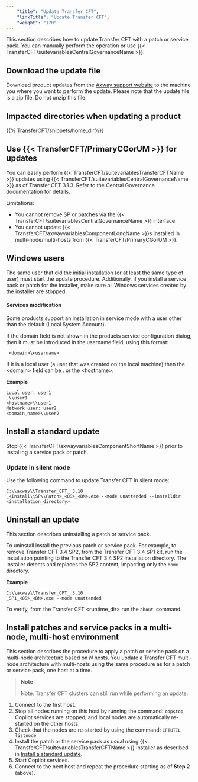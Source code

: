 ```yaml
---
    "title": "Update Transfer CFT",
    "linkTitle": "Update Transfer CFT",
    "weight": "170"
---
```

This section describes how to update Transfer CFT with a patch or service pack. You can manually perform the operation or use {{< TransferCFT/suitevariablesCentralGovernanceName  >}}.

Download the update file
------------------------

Download product updates from the [Axway support website](https://support.axway.com/) to the machine you where you want to perform the update. Please note that the update file is a zip file. Do not unzip this file.

Impacted directories when updating a product
--------------------------------------------

{{% TransferCFT/snippets/home_dir%}}

Use {{< TransferCFT/PrimaryCGorUM  >}} for updates
-------------------------------------------------------

You can easily perform {{< TransferCFT/suitevariablesTransferCFTName  >}} updates using {{< TransferCFT/suitevariablesCentralGovernanceName  >}} as of Transfer CFT 3.1.3. Refer to the Central Governance documentation for details.

Limitations:

- You cannot remove SP or patches via the {{< TransferCFT/suitevariablesCentralGovernanceName  >}} interface.
- You cannot update {{< TransferCFT/axwayvariablesComponentLongName  >}}s installed in multi-node/multi-hosts from {{< TransferCFT/PrimaryCGorUM  >}}.

Windows users
-------------

The same user that did the initial installation (or at least the same type of user) must start the update procedure. Additionally, if you install a service pack or patch for the installer, make sure all Windows services created by the installer are stopped.

#### Services modification

Some products support an installation in service mode with a user other than the default (Local System Account).

If the domain field is not shown in the products service configuration dialog, then it must be introduced in the username field, using this format:

` <domain>\<username>`

If it is a local user (a user that was created on the local machine) then the &lt;domain&gt; field can be . or the &lt;hostname&gt;.

****Example****

```
Local user: user1
.\\user1
<hostname>\\user1
Network user: user2
<domain_name>\\user2
```
<span id="Install"></span>

Install a standard update
-------------------------

Stop {{< TransferCFT/axwayvariablesComponentShortName  >}} prior to installing a service pack or patch.

### Update in silent mode

Use the following command to update Transfer CFT in silent mode:

```
C:\\axway\\Transfer_CFT_ 3.10
_<Install\\SP\\Patch>_<OS>_<BN>.exe --mode unattended --installdir <installation_directory>
```

Uninstall an update
-------------------

This section describes uninstalling a patch or service pack.

To uninstall install the previous patch or service pack. For example, to remove Transfer CFT 3.4 SP2, from the Transfer CFT 3.4 SP1 kit, run the installation pointing to the Transfer CFT 3.4 SP2 installation directory. The installer detects and replaces the SP2 content, impacting only the `home `directory.

**Example**

```
C:\\axway\\Transfer_CFT_ 3.10
_SP1_<OS>_<BN>.exe --mode unattended
```

To verify, from the Transfer CFT &lt;runtime_dir&gt; run the `about `command.

Install patches and service packs in a multi-node, multi-host environment
-------------------------------------------------------------------------

This section describes the procedure to apply a patch or service pack on a multi-node architecture based on *N* hosts. You update a Transfer CFT multi-node architecture with multi-hosts using the same procedure as for a patch or service pack, one host at a time.

> **Note**
>
> Note: Transfer CFT clusters can still run while performing an update.

1. Connect to the first host.
1. Stop all nodes running on this host by running the command: `copstop`  
    Copilot services are stopped, and local nodes are automatically re-started on the other hosts.
1. Check that the nodes are re-started by using the command: `CFTUTIL listnode`
1. Install the patch or the service pack as usual using {{< TransferCFT/suitevariablesTransferCFTName  >}} installer as described in [Install a standard update](#Install).
1. Start Copilot services.
1. Connect to the next host and repeat the procedure starting as of ****Step 2**** (above).
